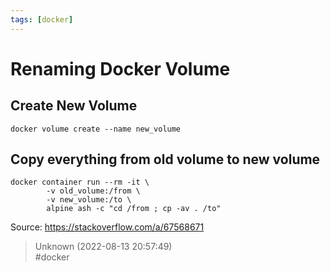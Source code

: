 ```yaml
---
tags: [docker]
---
```


# Renaming Docker Volume

## Create New Volume  

```  
docker volume create --name new_volume  
```

## Copy everything from old volume to new volume

```  
docker container run --rm -it \  
	    -v old_volume:/from \  
	    -v new_volume:/to \  
	    alpine ash -c "cd /from ; cp -av . /to"     
```

Source: https://stackoverflow.com/a/67568671  

> Unknown (2022-08-13 20:57:49)  
> #docker

